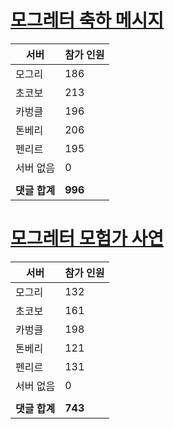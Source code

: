 # [모그레터 축하 메시지](./Event250701_v7_2_10th_moogleletter0.md)

|서버|참가 인원|
|-|-|
|모그리|186|
|초코보|213|
|카벙클|196|
|톤베리|206|
|펜리르|195|
|서버 없음|0|
|||
|**댓글 합계**|**996**|


# [모그레터 모험가 사연](./Event250701_v7_2_10th_moogleletter1.md)

|서버|참가 인원|
|-|-|
|모그리|132|
|초코보|161|
|카벙클|198|
|톤베리|121|
|펜리르|131|
|서버 없음|0|
|||
|**댓글 합계**|**743**|


